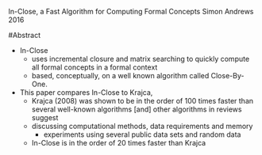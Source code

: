 In-Close, a Fast Algorithm for Computing Formal Concepts
Simon Andrews
2016

#Abstract

* In-Close 
  * uses incremental closure and matrix searching to quickly compute all formal
    concepts in a formal context
  * based, conceptually, on a well known algorithm called Close-By-One.
* This paper compares In-Close to Krajca, 
  * Krajca (2008) was shown to be in the order of 100 times faster than several
    well-known algorithms [and] other algorithms in reviews suggest 
  * discussing computational methods, data requirements and memory
    * experiments using several public data sets and random data
  * In-Close is in the order of 20 times faster than Krajca

